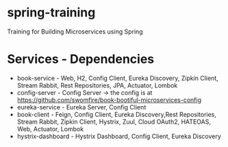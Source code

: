 # spring-training
Training for Building Microservices using Spring
# Services - Dependencies
- book-service - Web, H2, Config Client, Eureka Discovery, Zipkin Client, Stream Rabbit, Rest Repositories, JPA, Actuator, Lombok
- config-server - Config Server
	-> the config is at https://github.com/swomfire/book-bootiful-microservices-config
- eureka-service - Eureka Server, Config Client
- book-client - Feign, Config Client, Eureka Discovery,Rest Repositories, Stream Rabbit, Zipkin Client, Hystrix, Zuul, Cloud OAuth2, HATEOAS, Web, Actuator, Lombok
- hystrix-dashboard - Hystrix Dashboard, Config Client, Eureka Discovery